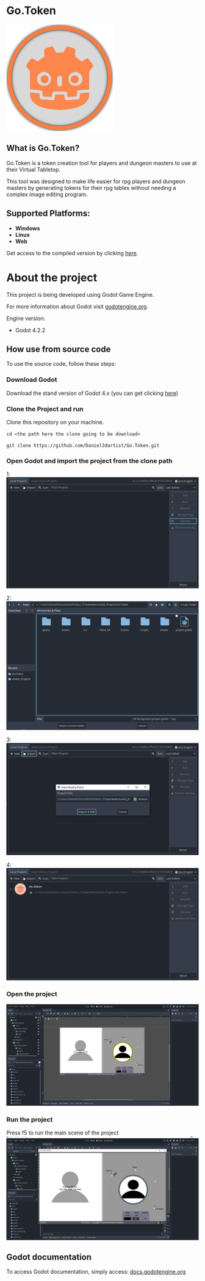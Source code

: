 # Go.Token
![image link](https://github.com/Daniel3dartist/Go.Token/blob/main/ico/Token.png)
## What is Go.Token?

Go.Token is a token creation tool for players and dungeon masters to use at their Virtual Tabletop.

This tool was designed to make life easier for rpg players and dungeon masters by generating tokens for their rpg tables without needing a complex image editing program.

## Supported Platforms:
- **Windows**
- **Linux**
- **Web**

Get access to the compiled version by clicking [here](https://danielsobrinho.itch.io/gotoken).

# About the project

This project is being developed using Godot Game Engine.

For more information about Godot visit [godotengine.org](https://godotengine.org/).

Engine version:
- Godot 4.2.2

## How use from source code
To use the source code, follow these steps:

### Download Godot 
Download the stand version of Godot 4.x (you can get clicking [here](https://godotengine.org/download/windows/))

### Clone the Project and run
Clone this repository on your machine.
````
cd <the path here the clone going to be download>
````
````
git clone https://github.com/Daniel3dartist/Go.Token.git
````

### Open Godot and import the project from the clone path

1:
![image link](https://github.com/Daniel3dartist/Go.Token/blob/main/doc_img/Hello_Project_Steps/01.PNG)

2:
![image link](https://github.com/Daniel3dartist/Go.Token/blob/main/doc_img/Hello_Project_Steps/02.PNG)

3:
![image link](https://github.com/Daniel3dartist/Go.Token/blob/main/doc_img/Hello_Project_Steps/03.PNG)

4:
![image link](https://github.com/Daniel3dartist/Go.Token/blob/main/doc_img/Hello_Project_Steps/04.PNG)

### Open the project

![image link](https://github.com/Daniel3dartist/Go.Token/blob/main/doc_img/Hello_Project_Steps/05.PNG)
### Run the project 

Press f5 to run the main scene of the project
![image link](https://github.com/Daniel3dartist/Go.Token/blob/main/doc_img/Hello_Project_Steps/06.PNG)

## Godot documentation

To access Godot documentation, simply access: [docs.godotengine.org](https://docs.godotengine.org/en/stable/)
